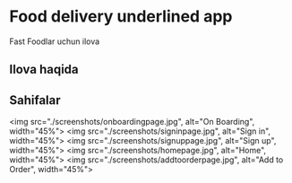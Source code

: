 # Food delivery underlined app

Fast Foodlar uchun ilova

## Ilova haqida

## Sahifalar

<p>

<img src="./screenshots/onboardingpage.jpg", alt="On Boarding", width="45%">
<img src="./screenshots/signinpage.jpg", alt="Sign in", width="45%">
<img src="./screenshots/signuppage.jpg", alt="Sign up", width="45%">
<img src="./screenshots/homepage.jpg", alt="Home", width="45%">
<img src="./screenshots/addtoorderpage.jpg", alt="Add to Order", width="45%">
